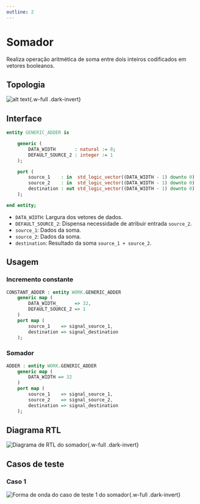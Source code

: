 ```yaml
---
outline: 2
---
```


# Somador

<a href="https://github.com/insper-riscv/core/blob/main/src/GENERIC_ADDER.vhd" target="blank"><Badge type="tip" text="GENERIC_ADDER.vhd &boxbox;" /></a>

Realiza operação aritmética de soma entre dois inteiros codificados em vetores booleanos.

## Topologia

<pan-container>

![alt text](/images/reference/entities/generic_adder_topology.mermaid.drawio.svg){.w-full .dark-invert}

</pan-container>

## Interface

```vhdl
entity GENERIC_ADDER is

    generic (
        DATA_WIDTH       : natural := 8;
        DEFAULT_SOURCE_2 : integer := 1
    );

    port (
        source_1    : in  std_logic_vector((DATA_WIDTH - 1) downto 0) := (others => '0');
        source_2    : in  std_logic_vector((DATA_WIDTH - 1) downto 0) := std_logic_vector(to_signed(DEFAULT_SOURCE_2, DATA_WIDTH));
        destination : out std_logic_vector((DATA_WIDTH - 1) downto 0)
    );

end entity;
```

- `DATA_WIDTH`: Largura dos vetores de dados.
- `DEFAULT_SOURCE_2`: Dispensa necessidade de atribuir entrada `source_2`.
- `source_1`: Dados da soma.
- `source_2`: Dados da soma.
- `destination`: Resultado da soma `source_1 + source_2`.

## Usagem

### Incremento constante

```vhdl
CONSTANT_ADDER : entity WORK.GENERIC_ADDER
    generic map (
        DATA_WIDTH_      => 32,
        DEFAULT_SOURCE_2 => 1
    )
    port map (
        source_1    => signal_source_1,
        destination => signal_destination
    );
```

### Somador

```vhdl
ADDER : entity WORK.GENERIC_ADDER
    generic map (
        DATA_WIDTH => 32
    )
    port map (
        source_1    => signal_source_1,
        source_2    => signal_source_2,
        destination => signal_destination
    );
```

## Diagrama RTL

<pan-container>

![Diagrama de RTL do somador](/images/reference/entities/generic_adder_netlist.svg){.w-full .dark-invert}

</pan-container>

## Casos de teste

<a href="https://github.com/insper-riscv/core/blob/main/test/test_GENERIC_ADDER.py" target="blank"><Badge type="tip" text="test_GENERIC_ADDER.py &boxbox;" /></a>

### Caso 1 <Badge type="info" text="tb_GENERIC_ADDER_case_1" />

<pan-container :grid="false">

![Forma de onda do caso de teste 1 do somador](/images/reference/entities/tb_generic_adder_case_1.svg){.w-full .dark-invert}

</pan-container>
